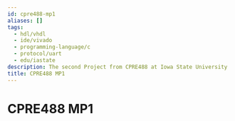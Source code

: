 ```yaml
---
id: cpre488-mp1
aliases: []
tags:
  - hdl/vhdl
  - ide/vivado
  - programming-language/c
  - protocol/uart
  - edu/iastate
description: The second Project from CPRE488 at Iowa State University
title: CPRE488 MP1
---
```

# CPRE488 MP1

